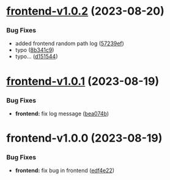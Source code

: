 # [frontend-v1.0.2](https://github.com/Darchie4/DevOps-Hand-in-G09a/compare/frontend-v1.0.1...frontend-v1.0.2) (2023-08-20)


### Bug Fixes

* added frontend random path log ([57239ef](https://github.com/Darchie4/DevOps-Hand-in-G09a/commit/57239ef335f0cd34a967ee476a35736aefce2aff))
* typo ([8b341c9](https://github.com/Darchie4/DevOps-Hand-in-G09a/commit/8b341c96c7006abbb8f440d73c242ad42b5d9ecd))
* typo... ([d151544](https://github.com/Darchie4/DevOps-Hand-in-G09a/commit/d15154426955712e4cefce75b52aa8edac50734c))

# [frontend-v1.0.1](https://github.com/Darchie4/DevOps-Hand-in-G09a/compare/frontend-v1.0.0...frontend-v1.0.1) (2023-08-19)


### Bug Fixes

* **frontend:** fix log message ([bea074b](https://github.com/Darchie4/DevOps-Hand-in-G09a/commit/bea074bababa0a5b4f76aea05d1caf40b8cbc40a))

# frontend-v1.0.0 (2023-08-19)


### Bug Fixes

* **frontend:** fix bug in frontend ([edf4e22](https://github.com/Darchie4/DevOps-Hand-in-G09a/commit/edf4e22fce4d90b2cc7b653b44beef397d283fe5))
